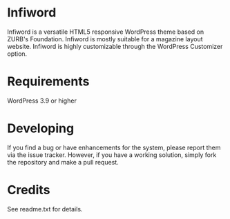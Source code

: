 Infiword
==========

Infiword is a versatile HTML5 responsive WordPress theme based on ZURB's Foundation. Infiword is mostly suitable for a magazine layout website. Infiword is highly customizable through the WordPress Customizer option.

Requirements
============

WordPress 3.9 or higher

Developing
==========

If you find a bug or have enhancements for the system, please report them via the issue tracker. However, if you have a working solution, simply fork the repository and make a pull request.

Credits
=======

See readme.txt for details.